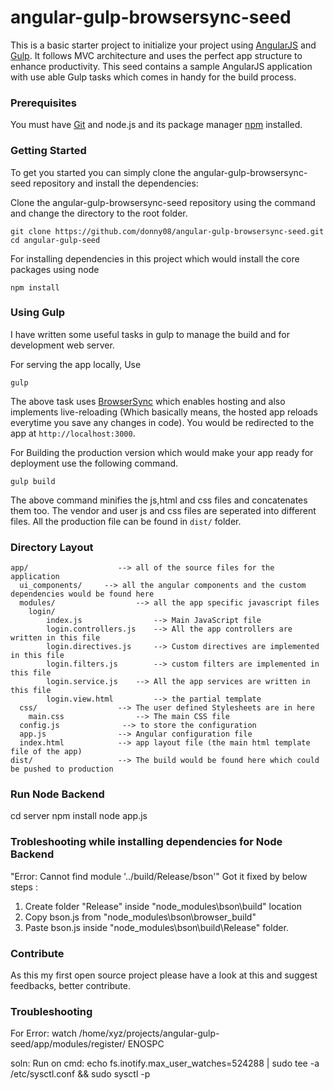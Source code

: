 # angular-gulp-browsersync-seed

This is a basic starter project to initialize your project using [AngularJS](http://angularjs.org/) and [Gulp](http://gulpjs.com/). It follows MVC architecture and uses the perfect app structure to enhance productivity. This seed contains a sample AngularJS application with use able Gulp tasks which comes in handy for the build process.

### Prerequisites

You must have [Git](http://git-scm.com/) and node.js and its package manager [npm](http://nodejs.org/) installed.

### Getting Started

To get you started you can simply clone the angular-gulp-browsersync-seed repository and install the dependencies:

Clone the angular-gulp-browsersync-seed repository using the command and change the directory to the root folder.

```
git clone https://github.com/donny08/angular-gulp-browsersync-seed.git
cd angular-gulp-seed
```

For installing dependencies in this project which would install the core packages using node

```
npm install
```
### Using Gulp

I have written some useful tasks in gulp to manage the build and for development web server.

For serving the app locally, Use

```
gulp
```

The above task uses [BrowserSync](https://www.browsersync.io/) which enables hosting and also implements live-reloading (Which basically means, the hosted app reloads everytime you save any changes in code). You would be redirected to the app at `http://localhost:3000`.

For Building the production version which would make your app ready for deployment use the following command.

```
gulp build
```

The above command minifies the js,html and css files and concatenates them too. The vendor and user js and css files are seperated into different files. All the production file can be found in `dist/` folder. 


### Directory Layout

```
app/                    --> all of the source files for the application
  ui_components/     --> all the angular components and the custom dependencies would be found here  
  modules/           		--> all the app specific javascript files
    login/
      	index.js             	--> Main JavaScript file      	
      	login.controllers.js 	--> All the app controllers are written in this file
      	login.directives.js  	--> Custom directives are implemented in this file
      	login.filters.js     	--> custom filters are implemented in this file
        login.service.js    --> All the app services are written in this file
      	login.view.html 		--> the partial template
  css/                	--> The user defined Stylesheets are in here
    main.css                --> The main CSS file 
  config.js              --> to store the configuration
  app.js                --> Angular configuration file
  index.html            --> app layout file (the main html template file of the app)
dist/                   --> The build would be found here which could be pushed to production
```
### Run Node Backend

 cd server
 npm install
 node app.js

### Trobleshooting while installing dependencies for Node Backend

"Error: Cannot find module '../build/Release/bson'"
Got it fixed by below steps :

1. Create folder "Release" inside "node_modules\bson\build\" location
2. Copy bson.js from "node_modules\bson\browser_build\"
3. Paste bson.js inside "node_modules\bson\build\Release" folder.

### Contribute 

As this my first open source project please have a look at this and suggest feedbacks, better contribute. 

### Troubleshooting

For Error: watch /home/xyz/projects/angular-gulp-seed/app/modules/register/ ENOSPC

soln: Run on cmd: echo fs.inotify.max_user_watches=524288 | sudo tee -a /etc/sysctl.conf && sudo sysctl -p 
